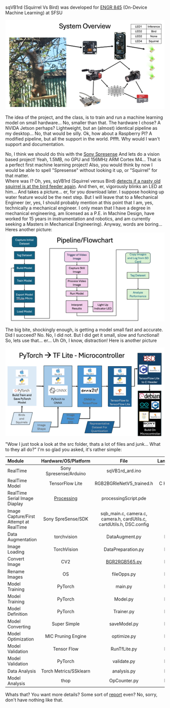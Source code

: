 sqVB1rd (Squirrel Vs Bird) was developed for <a href="http://sfsu-miclab.org/wp-content/uploads/2023/02/ENGR859-On-Device-Machine-Learning-Flyer.pdf">ENGR 845</a> (On-Device Machine Learning) at SFSU

![Alt text](images/blockDiagram.png "System Overview")


The idea of the project, and the class, is to train and run a machine learning model on small hardware... No, smaller than that.
The hardware I chose?
A NVIDA Jetson perhaps? Lightweight, but an (almost) identical pipeline as my desktop... No, that would be silly.
Ok, how about a Raspberry PI? A modified pipeline, but all the support in the world. Pffft. Why would I wan't support and documentation.

No, I think we should do this with the <a href="https://developer.sony.com/spresense/development-guides/introduction_en.html">Sony Spresense</a> And lets do a vision based project! Yeah, 1.5MB, no GPU and 156MHz ARM Cortex M4... That is a perfect first machine learning project!
Also, you would think by now I would be able to spell "Spresense" without looking it up, or "Squirrel" for that matter. 
<br>
Where was I? Oh, yes, sqVB1rd (Squirrel versus Bird) <a href="media/IMG_6636_finalRun_720.mov">detects if a nasty old squirrel is at the bird feeder again</a>. And then, er, vigorously blinks an LED at him... And takes a picture... er, for you download later. I suppose hooking up water feature would be the next step. But I will leave that to a Mechanical Engineer (er, yes, I should probably mention at this point that I am, yes, technically a mechanical engineer. I only mean that I have a degree in mechanical engineering, am licensed as a P.E. in Machine Design, have worked for 15 years in instrumentation and robotics, and am currently seeking a Masters in Mechanical Engineering). Anyway, words are boring... Heres another picture:
![Alt text](images/flowChart.png "System Overview")

The big bite, shockingly enough, is getting a model small fast and accurate. Did I succeed? No. No, I did not. But I did get it small, slow and functional! So, lets use that... er... Uh
Oh, I know, distraction! Here is another picture

![Alt text](images/pyTorch2TFLite.png "Workflow")

"Wow I just took a look at the src folder, thats a lot of files and junk... What to they all do?"
I'm so glad you asked, it's rather simple:


|Module|Hardware/OS/Platform|File|Language|
|:-----|:--------------------:|:----:|--------:|
|RealTime| Sony Spresense/Arduino | sqVB1rd\_ard.ino | C++|
|RealTime Model | TensorFlow Lite | RGB2BGRleNetV5\_trained.h | C Header |
|RealTime Serial Image Diaplay | <a href="https://processing.org">Processing</a> | processingScript.pde | Java |
|Image Capture/First Attempt at RealTime | Sony SpreSense/SDK | sqb_main.c, camera.c, camera.h, cardUtils.c, cartdUtils.h, DSC.config   | C |
|Data Augmentation |  torchvision | DataAugment.py | Python |
|Image Loading | TorchVision | DataPreparation.py | Python |
|Convert Image | CV2 | <a href="https://github.com/MIC-Laboratory/On-Device-Computer-Vsion-CNN">BGR2RGB565.py</a> | Python|
|Rename Images | OS | fileOpps.py | Python |
|Model Training | PyTorch | main.py | Python |
|Model Training | PyTorch | Model.py | Python |
|Model Definition | PyTorch | Trainer.py | Python |
|Model Converting | Super Simple | saveModel.py | Python |
|Model Optimization | MIC Pruning Engine | optimize.py | Python |
|Model Validation | Tensor Flow | RunTfLite.py | Python |
|Model Validation | PyTorch | validate.py | Python|
|Data Analysis | Torch Metrics/SSklearn | analysis.py | Python |
|Model Analysis | thop | OpCounter.py | Python |

Whats that? You want more details? Some sort of <a href="ENGR859_jMehlman_Machine_Learning_Image_Based_Pest_Species_Identification.pdf"> report</a> even? No, sorry, don't have nothing like that.
